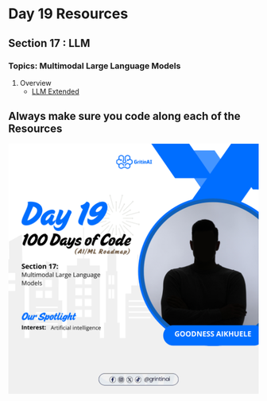 # Day 19 Resources 

## Section 17 : LLM

### Topics: Multimodal Large Language Models
1. Overview
    * [LLM Extended](https://www.youtube.com/watch?v=Ot2c5MKN_-w&pp=ygUgTXVsdGltb2RhbCBMYXJnZSBMYW5ndWFnZSBNb2RlbHPSBwkJ6wkBhyohjO8%3D)


## Always make sure you code along each of the Resources 




![alt text](19.png)